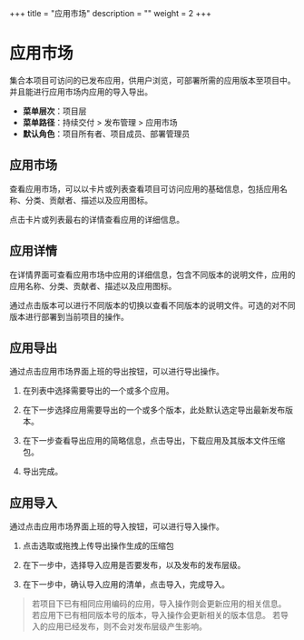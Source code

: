 +++
title = "应用市场"
description = ""
weight = 2
+++

# 应用市场

集合本项目可访问的已发布应用，供用户浏览，可部署所需的应用版本至项目中。并且能进行应用市场内应用的导入导出。

- **菜单层次**：项目层
- **菜单路径**：持续交付 > 发布管理 > 应用市场
- **默认角色**：项目所有者、项目成员、部署管理员

<h2 id="1">应用市场</h2>

查看应用市场，可以以卡片或列表查看项目可访问应用的基础信息，包括应用名称、分类、贡献者、描述以及应用图标。  

点击卡片或列表最右的详情查看应用的详细信息。


<h2 id="2"> 应用详情 </h2>

在详情界面可查看应用市场中应用的详细信息，包含不同版本的说明文件，应用的应用名称、分类、贡献者、描述以及应用图标。

通过点击版本可以进行不同版本的切换以查看不同版本的说明文件。可选的对不同版本进行部署到当前项目的操作。

<h2 id="2"> 应用导出 </h2>

通过点击应用市场界面上班的导出按钮，可以进行导出操作。

1. 在列表中选择需要导出的一个或多个应用。

1. 在下一步选择应用需要导出的一个或多个版本，此处默认选定导出最新发布版本。

1. 在下一步查看导出应用的简略信息，点击导出，下载应用及其版本文件压缩包。

1. 导出完成。

<h2 id="2"> 应用导入 </h2>

通过点击应用市场界面上班的导入按钮，可以进行导入操作。

1. 点击选取或拖拽上传导出操作生成的压缩包 

1. 在下一步中，选择导入应用是否要发布，以及发布的发布层级。

1. 在下一步中，确认导入应用的清单，点击导入，完成导入。

<blockquote class="note">
    若项目下已有相同应用编码的应用，导入操作则会更新应用的相关信息。
    若应用下已有相同版本号的版本，导入操作会更新相关的版本信息。
    若导入的应用已经发布，则不会对发布层级产生影响。
</blockquote>
